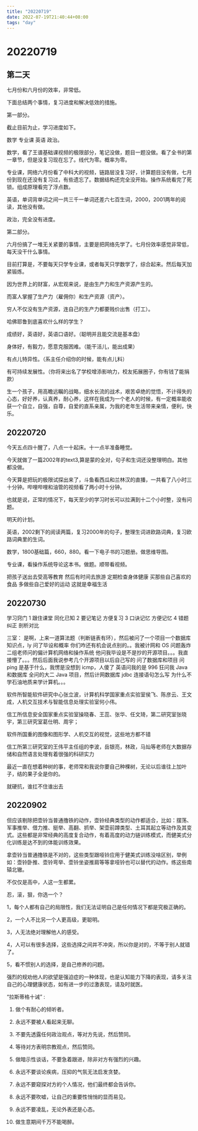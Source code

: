 ```yaml
---
title: "20220719"
date: 2022-07-19T21:40:44+08:00
tags: "day"
---
```

# 20220719 

## 第二天

七月份和六月份的效率，非常低。

下面总结两个事情，复习进度和解决低效的措施。

第一部分。

截止目前为止，学习进度如下。

数学 专业课 英语 政治。

数学，看了王谱基础课视频的极限部分，笔记没做，题目一题没做。看了全书的第一章节，但是没复习现在忘了。线代为零。概率为零。

专业课，网络六月份看了中科大的视频，链路层没复习好，计算题目没有做，七月份到现在还没有复习过，有些遗忘了。数据结构还完全没开始。操作系统看完了死锁。组成原理看完了浮点数。

英语，单词背单词之间一共三千一单词还差六七百生词，2000，2001两年的阅读，其他没有做。

政治，完全没有进度。

第二部分。

六月份搞了一堆无关紧要的事情，主要是把网络先学了。七月份效率感觉非常低，每天没干什么事情。

目前打算是，不要每天只学专业课，或者每天只学数学了，综合起来。然后每天加紧锻炼。

因为世界上的财富，从宏观来说，是由生产力和生产资源产生的。

而富人掌握了生产力（雇佣你）和生产资源（资产）。

穷人不仅没有生产资源，连自己的生产力都要贱价出售（打工）。


哈佛耶鲁到底喜欢什么样的学生？

成绩好，英语好，英语口语好。（聪明并且能交流是基本盘）

身体好，有毅力，愿意克服困难。（能干活儿，能出成果）

有点儿特异性。（系主任介绍你的时候，能有点儿料）

有可持续发展性。（你将来出名了学校增添影响力，校友拓展圈子，你有钱了能捐款）

生一个孩子，用高瞻远瞩的战略，细水长流的战术，艰苦卓绝的觉悟，不计得失的心态，好好养，认真养，耐心养，这样在我成为一个老人的时候，有一定概率能收获一个自立，自强，自尊，自爱的直系亲属，为我的老年生活带来亲情，便利，快乐。

## 20220720 

今天五点四十醒了，八点一十起床。十一点半准备睡觉。

今天就做了一篇2002年的text3,算是蒙的全对，句子和生词还没整理明白。其他都没做。

今天算是把玩的极限试探出来了，斗鱼看西瓜和兰林汉的直播，一共看了八小时三十分钟。哔哩哔哩和油管的视频看了两小时十分钟。

也就是说，正常的情况下，每天至少的学习时长可以拉满到十二个小时整，没有问题。

明天的计划。

英语，2002剩下的阅读两篇，复习2000年的句子，整理生词进欧路词典，复习欧路词典里的生词。

数学，1800基础篇，660，880。看一下电子书的习题册。做思维导图。

专业课，看操作系统导论这本书。做题。顺带看视频。

把孩子送出去受高等教育  然后有时间去旅游  定期检查身体健康  买那些自己喜欢的食品  多做些自己爱好的运动 这就是幸福生活

## 20220730 

学习窍门 
1 跟住课堂 同化已知 
2 要记笔记 方便复习 
3 口诀记忆 方便记忆 
4 错题纠正 剖析对比

三室：
是啊，上来一道算法题（判断链表有环），然后被问了一个项目一个数据库知识点，ly 问了毕设和概率
你们咋还有机会说点别的。。我被计网和 OS 问题轰炸
二组老师问的偏计算机网络和操作系统
他问我毕设是不是抄的开源项目。。。我直接懵了。。。然后后面我说参考几个开源项目以后自己写的
问了数据库和项目
问 ping 是基于什么，我愣是没想到 icmp，人傻了
英语问我的是 996
狂问我 Java 和数据库
全问的大二 Java 项目，然后计网数据库
jdbc 连接语句怎么写
为什么不学石油地质来学计算机。。。

软件所智能软件研究中心张立波，计算机科学国家重点实验室侯飞、陈彦云、王文成，人机交互技术与智能信息处理实验室何小伟。

信工所信息安全国家重点实验室操晓春、王蕊、张华、任文琦，第二研究室张晓宇，第三研究室葛仕明、周宇；

软件所国重的图像和图形学、人机交互的视觉，这些地方都不错

信工所第三研究室的王伟平主任组的李波，岳银亮，林政，马灿等老师在大数据存储和自然语言处理有着很强的科研实力

最近一直在想着种树的事，老师常和我说你要自己种棵树，无论以后谁往上加叶子，结的果子全是你的。

就硬抗，谁扛不住谁出去

## 20220902 

但应该剔除把壶铃当普通撸铁的动作，壶铃经典类型的动作都适合，比如：摆荡、军事推举、借力推、挺举、高翻、抓举、架壶前蹲类型、土耳其起立等动作及其变式。这些都是非常经典的高度复合动作，有着高度的动力链训练模式，而健美式分化训练是达不到的体能训练效果。

拿壶铃当普通撸铁是不对的，这些类型跟哑铃应用于健美式训练没啥区别，举例如：壶铃卧推、壶铃弯举、壶铃坐姿推肩等等拿哑铃也可以替代的动作。练这些南辕北辙。

不仅仅是高中，人这一生都累。

忍，滚，狠，你选一个？

1，每个人都有自己的局限性，我们无法证明自己是任何情况下都是究极正确的。

2，一个人不比另一个人更高级，更聪明。

3，人无法绝对理解他人的感受。

4，人可以有很多选择，这些选择之间并不冲突，所以你是对的，不等于别人就错了。

5，看不惯别人的选择，是自己修养的问题。

强烈的规劝他人的欲望是强迫症的一种体现，也是认知能力下降的表现，请多关注自己的心理健康状态，如有进一步的过激表现，请及时就医。

“拉斯蒂格十诫” :

1. 做个有耐心的倾听者。

2. 永远不要被人看起来无聊。

3. 不要先透露任何政治观点，等对方先说，然后赞同。

4. 等待对方表明宗教观点，然后赞同。

5. 做暗示性谈话，不要急着跟进，除非对方有强烈的兴趣。

6. 永远不要谈论疾病，压抑的气氛无法启发贪婪。

7. 永远不要窥探对方的个人情况，他们最终都会告诉你。

8. 永远不要吹嘘，让自己的重要性悄悄的显而易见。

9. 永远不要凌乱，无论外表还是心态。

10. 做生意期间千万不能喝醉。
